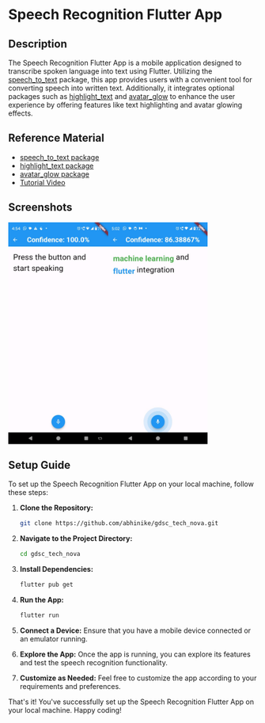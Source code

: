 # Speech Recognition Flutter App

## Description
The Speech Recognition Flutter App is a mobile application designed to transcribe spoken language into text using Flutter. Utilizing the [speech_to_text](https://pub.dev/packages/speech_to_text) package, this app provides users with a convenient tool for converting speech into written text. Additionally, it integrates optional packages such as [highlight_text](https://pub.dev/packages/highlight_text) and [avatar_glow](https://pub.dev/packages/avatar_glow) to enhance the user experience by offering features like text highlighting and avatar glowing effects.

## Reference Material
- [speech_to_text package](https://pub.dev/packages/speech_to_text)
- [highlight_text package](https://pub.dev/packages/highlight_text)
- [avatar_glow package](https://pub.dev/packages/avatar_glow)
- [Tutorial Video](https://youtu.be/wDWoD1AaLu8?si=Wyq2WkwiLs7uaxbM)

## Screenshots

<div style="display: flex;">
  <img src="/assets/speech_recognition_screenshots/screenshot1.jpg" width="40%" margin ="10px">
  <img src="/assets/speech_recognition_screenshots/screenshot2.jpg" width="40%" >
</div>


## Setup Guide

To set up the Speech Recognition Flutter App on your local machine, follow these steps:

1. **Clone the Repository:**
    ```bash
    git clone https://github.com/abhinike/gdsc_tech_nova.git
    ```

2. **Navigate to the Project Directory:**
    ```bash
    cd gdsc_tech_nova
    ```

3. **Install Dependencies:**
    ```bash
    flutter pub get
    ```

4. **Run the App:**
    ```bash
    flutter run
    ```

5. **Connect a Device:**
   Ensure that you have a mobile device connected or an emulator running.

6. **Explore the App:**
   Once the app is running, you can explore its features and test the speech recognition functionality.

7. **Customize as Needed:**
   Feel free to customize the app according to your requirements and preferences.

That's it! You've successfully set up the Speech Recognition Flutter App on your local machine. Happy coding!

